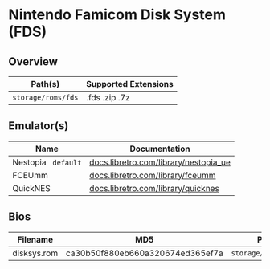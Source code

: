 # Nintendo Famicom Disk System (FDS)

## Overview

| Path(s) | Supported Extensions |
| --- | --- |
| `storage/roms/fds` | .fds .zip .7z |

## Emulator(s)

| Name | Documentation |
| --- | --- |
| Nestopia &nbsp; `default` | [docs.libretro.com/library/nestopia_ue](https://docs.libretro.com/library/nestopia_ue/) |
| FCEUmm | [docs.libretro.com/library/fceumm](https://docs.libretro.com/library/fceumm/) |
| QuickNES | [docs.libretro.com/library/quicknes](https://docs.libretro.com/library/quicknes/) |

## Bios

| Filename | MD5 | Path |
| --- | --- | --- |
| disksys.rom | ca30b50f880eb660a320674ed365ef7a | `storage/roms/bios` |